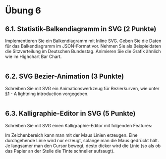# Übung 6

## 6.1. Statistik-Balkendiagramm in SVG (2 Punkte)
Implementieren Sie ein Balkendiagramm mit Inline SVG. Geben Sie die Daten für das Balkendiagramm im JSON-Format vor. Nehmen Sie als Beispieldaten die Sitzverteilung im Deutschen Bundestag. Animieren Sie die Grafik ähnlich wie im Highchart Bar Chart. 

```html

```

## 6.2. SVG Bezier-Animation (3 Punkte)
Schreiben Sie mit SVG ein Animationswerkzeug für Bezierkurven, wie unter §1 - A lightning introduction vorgegeben.

```html

```

## 6.3. Kalligraphie-Editor in SVG (5 Punkte)
Schreiben Sie mit SVG einen Kalligraphie-Editor mit folgenden Features:

Im Zeichenbereich kann man mit der Maus Linien erzeugen.
Eine durchgehende Linie wird nur erzeugt, solange man die Maus gedrückt hält.
Je langsamer man den Cursor bewegt, desto dicker wird die Linie (so als ob das Papier an der Stelle die Tinte schneller aufsaugt).

```html

```